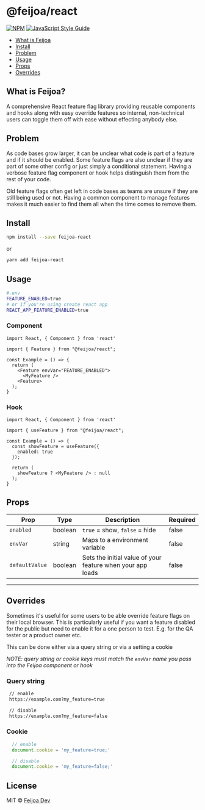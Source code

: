 # @feijoa/react


[![NPM](https://img.shields.io/npm/v/@feijoa/react.svg)](https://www.npmjs.com/package/@feijoa/react) [![JavaScript Style Guide](https://img.shields.io/badge/code_style-standard-brightgreen.svg)](https://standardjs.com)

- [What is Feijoa](#what-is-feijoa)
- [Install](#install)
- [Problem](#problem)
- [Usage](#usage)
- [Props](#props)
- [Overrides](#overrides)

## What is Feijoa?
A comprehensive React feature flag library providing reusable components and hooks along with easy override features so internal, non-technical users can toggle them off with ease without effecting anybody else.

## Problem

As code bases grow larger, it can be unclear what code is part of a feature and if it should be enabled. Some feature flags are also unclear if they are part of some other config or just simply a conditional statement. Having a verbose feature flag component or hook helps distinguish them from the rest of your code.

Old feature flags often get left in code bases as teams are unsure if they are still being used or not. Having a common component to manage features makes it much easier to find them all when the time comes to remove them.

## Install

```bash
npm install --save feijoa-react
```
or
```bash
yarn add feijoa-react
```

## Usage

```sh 
#.env
FEATURE_ENABLED=true
# or if you're using create react app
REACT_APP_FEATURE_ENABLED=true
```

### Component
```tsx
import React, { Component } from 'react'

import { Feature } from "@feijoa/react";

const Example = () => {
  return (
    <Feature envVar="FEATURE_ENABLED">
      <MyFeature />
    <Feature>
  );
}
```

### Hook

```tsx
import React, { Component } from 'react'

import { useFeature } from "@feijoa/react";

const Example = () => {
  const showFeature = useFeature({
    enabled: true
  });

  return (
    showFeature ? <MyFeature /> : null
  );
}
```

## Props

| Prop            | Type        | Description                                                       | Required |
| ------------    | ----------- | -------------------------------------------------------           | ---------|
| `enabled`       | boolean     | `true` = show, `false` = hide                                     | false    |
| `envVar`        | string      | Maps to a environment variable                                    | false    |
| `defaultValue`  | boolean     | Sets the initial value of your feature when your app loads        | false    |
-------------------------

## Overrides

Sometimes it's useful for some users to be able override feature flags on their local browser. This is particularly useful if you want a feature disabled for the public but need to enable it for a one person to test. E.g. for the QA tester or a product owner etc.

This can be done either via a query string or via a setting a cookie

*NOTE: query string or cookie keys must match the `envVar` name you pass into the Feijoa component or hook*

### Query string

```sh
 // enable
 https://example.com?my_feature=true

 // disable
 https://example.com?my_feature=false
```

### Cookie

```js
  // enable
  document.cookie = 'my_feature=true;'

  // disable
  document.cookie = 'my_feature=false;'
```

## License

MIT © [Feijoa Dev](https://github.com/feijoa-dev)
